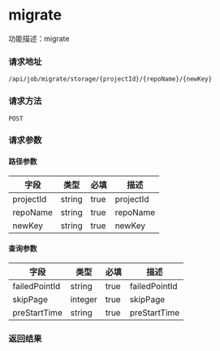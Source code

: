 # migrate
功能描述：migrate

### 请求地址
```
/api/job/migrate/storage/{projectId}/{repoName}/{newKey}
```

### 请求方法
`POST`
### 请求参数
#### 路径参数

| 字段 | 类型 | 必填 | 描述 |
| -------- | -------- | -------- | -------- |
| projectId     | string   | true       | projectId |
| repoName     | string   | true       | repoName |
| newKey     | string   | true       | newKey |

#### 查询参数

| 字段 | 类型 | 必填 | 描述 |
| -------- | -------- | -------- | -------- |
| failedPointId     | string   | true       | failedPointId |
| skipPage     | integer   | true       | skipPage |
| preStartTime     | string   | true       | preStartTime |



### 返回结果


